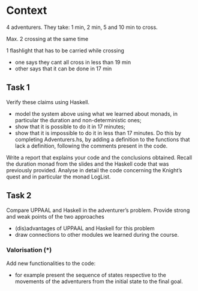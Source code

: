 # Context
4 adventurers. They take: 1 min, 2 min, 5 and 10 min to cross.

Max. 2 crossing at the same time

1 flashlight that has to be carried while crossing

- one says they cant all cross in less than 19 min
- other says that it can be done in 17 min

## Task 1
Verify these claims using Haskell.
- model the system above using what we learned about monads, in particular the duration
and non-deterministic ones;
- show that it is possible to do it in 17 minutes;
- show that it is impossible to do it in less than 17 minutes.
Do this by completing Adventurers.hs, by adding a definition to the functions that lack a definition, following the comments present in
the code. 

Write a report that explains your code and the conclusions obtained.
Recall the duration monad from the slides and the Haskell
code that was previously provided. Analyse in detail the code concerning the Knight’s quest and in particular the monad LogList.

## Task 2
Compare UPPAAL and Haskell in the adventurer’s problem. 
Provide strong and weak points of the two approaches
- (dis)advantages of UPPAAL and Haskell for this problem
- draw connections to other modules we learned during the course.

### Valorisation (*)
Add new functionalities to the code: 
- for example present the sequence of states respective to the
movements of the adventurers from the initial state to the final goal.